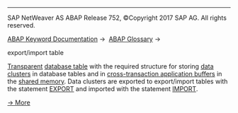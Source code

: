   

* * *

SAP NetWeaver AS ABAP Release 752, ©Copyright 2017 SAP AG. All rights reserved.

[ABAP Keyword Documentation](javascript:call_link\('abenabap.htm'\)) →  [ABAP Glossary](javascript:call_link\('abenabap_glossary.htm'\)) → 

export/import table

[Transparent](javascript:call_link\('abentransparent_table_glosry.htm'\) "Glossary Entry") [database table](javascript:call_link\('abendatabase_table_glosry.htm'\) "Glossary Entry") with the required structure for storing [data clusters](javascript:call_link\('abendata_cluster_glosry.htm'\) "Glossary Entry") in database tables and in [cross-transaction application buffers](javascript:call_link\('abencrosstrans_app_buffer_glosry.htm'\) "Glossary Entry") in the [shared memory](javascript:call_link\('abenshared_memory_glosry.htm'\) "Glossary Entry"). Data clusters are exported to export/import tables with the statement [EXPORT](javascript:call_link\('abapexport_data_cluster.htm'\)) and imported with the statement [IMPORT](javascript:call_link\('abapimport_data_cluster.htm'\)).

[→ More](javascript:call_link\('abenexport_data_cluster_indx.htm'\))